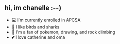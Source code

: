 ## hi, im chanelle :--)

- 💻 I'm currently enrolled in APCSA
- 🦈 I like birds and sharks
- 💙 I'm a fan of pokemon, drawing, and rock climbing
- 💕 I love catherine and oma

<!--
**chanellepa/chanellepa** is a ✨ _special_ ✨ repository because its `README.md` (this file) appears on your GitHub profile.

Here are some ideas to get you started:

- 🔭 I’m currently working on ...
- 🌱 I’m currently learning ...
- 👯 I’m looking to collaborate on ...
- 🤔 I’m looking for help with ...
- 💬 Ask me about ...
- 📫 How to reach me: ...
- 😄 Pronouns: ...
- ⚡ Fun fact: ...
-->
